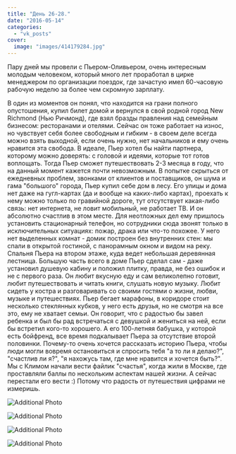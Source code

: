 ```yaml
---
title: "День 26-28."
date: "2016-05-14"
categories: 
  - "vk_posts"
cover:
  image: "images/414179284.jpg"
---
```


Пару дней мы провели с Пьером-Оливьером, очень интересным молодым человеком, который много лет проработал в цирке менеджером по организации поездок, где зачастую имел 60-часовую рабочую неделю за более чем скромную зарплату.

<!--more-->

В один из моментов он понял, что находится на грани полного опустошения, купил билет домой и вернулся в свой родной город New Richmond (Нью Ричмонд), где взял бразды правления над семейным бизнесом: ресторанами и отелями. Сейчас он тоже работает на износ, но чувствует себя более свободным и гибким - в своем деле всегда можно взять выходной, если очень нужно, нет начальников и ему очень нравится эта свобода. В идеале, Пьер хотел бы найти партнера, которому можно доверять: с головой и идеями, которые тот готов воплощать. Тогда Пьер сможет путешествовать 2-3 месяца в году, что на данный момент кажется почти невозможным. В попытке скрыться от ежедневных проблем, звонками от клиентов и поставщиков, он шума и гама "большого" города, Пьер купил себе дом в лесу. Его улицы и дома нет даже на гугл-картах (да и вообще на каких-либо картах), проехать к нему можно только по гравийной дороге, тут отсутствует какая-либо связь: нет интернета, не ловит мобильный, не работает ТВ. И он абсолютно счастлив в этом месте. Для неотложных дел ему пришлось установить стационарный телефон, но сотрудники сюда звонят только в исключительных ситуациях: пожар, драка или что-то похожее. У него нет выделенных комнат - домик построен без внутренних стен: мы спали в открытой гостиной, с панорамным окном и видом на реку. Спальня Пьера на втором этаже, куда ведет небольшая деревянная лестница. Большую часть всего в доме Пьер сделал сам - даже установил душевую кабину и положил плитку, правда, не без ошибок и не с первого раза. Он любит вкусную еду и сам великолепно готовит, любит путешествовать и читать книги, слушать новую музыку. Любит сидеть у костра и разговаривать со своими гостями о жизни, любви, музыке и путешествиях. Пьер бегает марафоны, в коридоре стоит несколько стеклянных кубков, у него есть друзья, но не смотря на все это, ему не хватает семьи. Он говорит, что с радостью бы завел ребенка и был бы рад встречаться с девушкой и жениться на ней, если бы встретил кого-то хорошего. А его 100-летняя бабушка, у которой есть бойфренд, все время подкалывает Пьера за отсутствие второй половинки. Почему-то очень хочется рассказать историю Пьера, чтобы люди могли вовремя остановиться и спросить тебя "а то ли я делаю?", "счастлив ли я?", "я нахожусь там, где мне нравится и хочется быть?". Мы с Климом начали вести файлик "счастья", когда жили в Москве, где проставляли баллы по нескольким аспектам нашей жизни. А сейчас перестали его вести :) Потому что радость от путешествия цифрами не измеришь.

![Additional Photo](https://vodpop.ru/wp-content/uploads/2023/07/414179285.jpg)

![Additional Photo](https://vodpop.ru/wp-content/uploads/2023/07/414179286.jpg)

![Additional Photo](https://vodpop.ru/wp-content/uploads/2023/07/414179287.jpg)

![Additional Photo](https://vodpop.ru/wp-content/uploads/2023/07/414179290.jpg)
